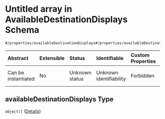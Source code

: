 # Untitled array in AvailableDestinationDisplays Schema

```txt
#/properties/availableDestinationDisplays#/properties/availableDestinationDisplays
```



| Abstract            | Extensible | Status         | Identifiable            | Custom Properties | Additional Properties | Access Restrictions | Defined In                                                                                                                         |
| :------------------ | :--------- | :------------- | :---------------------- | :---------------- | :-------------------- | :------------------ | :--------------------------------------------------------------------------------------------------------------------------------- |
| Can be instantiated | No         | Unknown status | Unknown identifiability | Forbidden         | Allowed               | none                | [available-destination-displays.json*](../../schema/driver-interaction/available-destination-displays.json "open original schema") |

## availableDestinationDisplays Type

`object[]` ([Details](available-destination-displays-properties-availabledestinationdisplays-items.md))
